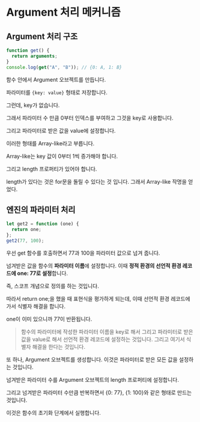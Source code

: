 # Argument 처리 메커니즘

## Argument 처리 구조

```js
function get() {
  return arguments;
}
console.log(get("A", "B")); // {0: A, 1: B}
```

함수 안에서 Argument 오브젝트를 만듭니다.

파라미터를 `{key: value}` 형태로 저장합니다.

그런데, key가 없습니다.

그래서 파라미터 수 만큼 0부터 인덱스를 부여하고 그것을 key로 사용합니다.

그리고 파라미터로 받은 값을 value에 설정합니다.

이러한 형태를 Array-like라고 부릅니다.

Array-like는 key 값이 0부터 1씩 증가해야 합니다.

그리고 length 프로퍼티가 있어야 합니다.

length가 있다는 것은 for문을 돌릴 수 있다는 것 입니다. 그래서 Array-like 작명을 얻었다.

## 엔진의 파라미터 처리

```js
let get2 = function (one) {
  return one;
};
get2(77, 100);
```

우선 get 함수를 호출하면서 77과 100을 파라미터 값으로 넘겨 줍니다.

넘겨받은 값을 함수의 **파라미터 이름**에 설정합니다. 이때 **정적 환경의 선언적 환경 레코드에 one: 77로 설정**합니다.

즉, 스코프 개념으로 정의를 하는 것입니다.

따라서 return one;을 했을 때 표현식을 평가하게 되는데, 이때 선언적 환경 레코드에 가서 식별자 해결을 합니다.

one이 이미 있으니까 77이 반환됩니다.

> 함수의 파라미터에 작성한 파라미터 이름을 key로 해서 그리고 파라미터로 받은 값을 value로 해서 선언적 환경 레코드에 설정하는 것입니다. 그리고 여기서 식별자 해결을 한다는 것입니다.

또 하나, Argument 오브젝트를 생성합니다. 이것은 파라미터로 받은 모든 값을 설정하는 것입니다.

넘겨받은 파라미터 수를 Argument 오브젝트의 length 프로퍼티에 설정합니다.

그리고 넘겨받은 파라미터 수만큼 반복하면서 {0: 77}, {1: 100}와 같은 형태로 만드는 것입니다.

이것은 함수의 초기화 단계에서 실행합니다.
